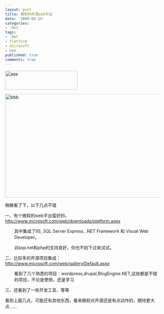 ```yaml
---
layout: post
title: 微软的开源web平台
date: '2009-03-25'
categories:
- .Net
tags:
- .Net
- flatform
- microsoft
- web
published: true
comments: true
---
```

<p><img class="alignnone size-full wp-image-405" title="aaa" src="{{urls.media}}/2009/03/aaa.jpg" alt="aaa" width="237" height="62" /></p>

<p><img class="alignnone size-full wp-image-406" title="bbb" src="{{urls.media}}/2009/03/bbb.jpg" alt="bbb" width="512" height="340" /></p>

<p>稍微看了下，以下几点不错</p>

<p>一、有个微软的web平台蛮好的，<a href="http://www.microsoft.com/web/downloads/platform.aspx" target="_blank">http://www.microsoft.com/web/downloads/platform.aspx</a>
<ol></ol>
<p style="padding-left: 30px;">其中集成了IIS, SQL Server Express, .NET Framework 和                      Visual Web Developer。</p>
<p style="padding-left: 30px;">对asp.net和php的支持良好，你也不妨下过来试试。</p></p>

<p>二、比较多的开源项目集成：<a href="http://www.microsoft.com/web/gallery/Default.aspx" target="_blank">http://www.microsoft.com/web/gallery/Default.aspx</a>
<p style="padding-left: 30px;">看到了几个熟悉的项目：wordpress,drupal,BlogEngine.NET,这些都是不错的项目，不论是使用，还是学习</p></p>

<p>三、还看到了一些开发工具、等等</p>

<p>看到上面几点，可能还有其他东西，看来微软对开源还是有点动作的，期待更大点……
<ol></ol></p>
